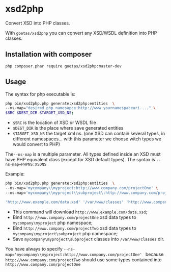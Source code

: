 xsd2php
=======

Convert XSD into PHP classes.

With `goetas/xsd2php` you can convert any XSD/WSDL definition into PHP classes.

Installation with composer
--------------------------

`php composer.phar require goetas/xsd2php:master-dev`

Usage
-----

The syntax for php executable is: 

```sh
php bin/xsd2php.php generate:xsd2php:entities  \
--ns-map="desired_php_namesapce:http://www.yournamespaceuri...." \
$SRC $DEST_DIR $TARGET_XSD_NS;
```

- `$SRC` is the location of XSD or WSDL file
- `$DEST_DIR` is the place where save generated entities
- `$TARGET_XSD_NS` the target xml ns. (one XSD can contain several types, in different namespaces... with this parameter we choose witch types we would convert to PHP)

The`--ns-map` is a multiple parameter. All types defined inside an XSD must have PHP equvalent class (except for XSD default types). 
The syntax is `--ns-map=PHPNS:XSDNS`

Example:
```sh
php bin/xsd2php.php generate:xsd2php:entities  \
--ns-map='mycompany\\myproject:http://www.company.com/projectOne' \
--ns-map='mycompany\\myproject\\subproject\:http://www.company.com/projectTwo' \

'http://www.example.com/data.xsd' '/var/www/classes' 'http://www.company.com/projectTwo'
```

- This command will download `http://www.example.com/data.xsd`;
- Bind `http://www.company.com/projectOne` xsd data types to `mycompany\myproject` php namespace;
- Bind `http://www.company.com/projectTwo` xsd data types to `mycompany\myproject\subproject` php namespace;
- Save `mycompany\myproject\subproject` classes into `/var/www/classes` dir.

You have always to specify `--ns-map='mycompany\\myproject:http://www.company.com/projectOne' ` because `http://www.company.com/projectTwo` should use some types contained into `http://www.company.com/projectOne`

